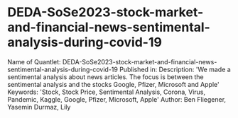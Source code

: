 # DEDA-SoSe2023-stock-market-and-financial-news-sentimental-analysis-during-covid-19
Name of Quantlet: DEDA-SoSe2023-stock-market-and-financial-news-sentimental-analysis-during-covid-19
Published in: 
Description: 'We made a sentimental analysis about news articles. The focus is between the sentimental analysis and the 
              stocks Google, Pfizer, Microsoft and Apple'
Keywords: 'Stock, Stock Price, Sentimental Analysis, Corona, Virus, Pandemic, Kaggle, Google, Pfizer, Microsoft, Apple'
Author: Ben Fliegener, Yasemin Durmaz, Lily 
